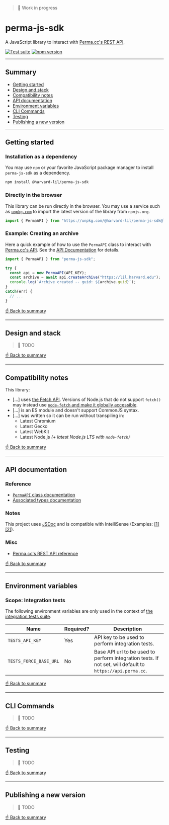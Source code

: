 > 🚧 Work in progress

# perma-js-sdk
A JavaScript library to interact with [Perma.cc's REST API](https://perma.cc/docs/developer).

[![Test suite](https://github.com/harvard-lil/perma-js-sdk/actions/workflows/run-tests-on-pr.yml/badge.svg?branch=develop)](https://github.com/harvard-lil/perma-js-sdk/actions/workflows/run-tests-on-pr.yml) [![npm version](https://badge.fury.io/js/@harvard-lil%2Fperma-js-sdk.svg)](https://badge.fury.io/js/@harvard-lil%2Fperma-js-sdk)

---

## Summary

- [Getting started](#getting-started)
- [Design and stack](#design-and-stack)
- [Compatibility notes](#compatibility-notes)
- [API documentation](#api-documentation)
- [Environment variables](#environment-variables)
- [CLI Commands](#cli-commands)
- [Testing](#testing)
- [Publishing a new version](#publishing-a-new-version)

---

## Getting started

### Installation as a dependency
You may use `npm` or your favorite JavaScript package manager to install `perma-js-sdk` as a dependency.

```bash
npm install @harvard-lil/perma-js-sdk
```

### Directly in the browser
This library can be run directly in the browser. 
You may use a service such as [`unpkg.com`](https://unpkg.com) to import the latest version of the library from `npmjs.org`. 

```javascript
import { PermaAPI } from "https://unpkg.com/@harvard-lil/perma-js-sdk@latest/index.js";
```

### Example: Creating an archive
Here a quick example of how to use the `PermaAPI` class to interact with [Perma.cc's API](https://perma.cc). 
See the [API Documentation](#api-documentation) for details.

```javascript
import { PermaAPI } from "perma-js-sdk";

try {
  const api = new PermaAPI(API_KEY);
  const archive = await api.createArchive("https://lil.harvard.edu");
  console.log(`Archive created -- guid: ${archive.guid}`);
}
catch(err) {
  // ...
}
```

[☝️ Back to summary](#summary)

---

## Design and stack

> 🚧 TODO

[☝️ Back to summary](#summary)

---

## Compatibility notes
This library:
- [...] uses [the Fetch API](https://developer.mozilla.org/en-US/docs/Web/API/Fetch_API/Using_Fetch). Versions of Node.js that do not support `fetch()` may instead use [`node-fetch` and make it globally accessible](https://github.com/node-fetch/node-fetch#providing-global-access).
- [...] is an ES module and doesn't support CommonJS syntax.
- [...] was written so it can be run without transpiling in:
  - Latest Chromium
  - Latest Gecko
  - Latest WebKit
  - Latest Node.js _(+ latest Node.js LTS with `node-fetch`)_

[☝️ Back to summary](#summary)

---

## API documentation

### Reference
- [`PermaAPI` class documentation](/doc/index.md)
- [Associated types documentation](/doc/types.md)

### Notes
This project uses [JSDoc](https://jsdoc.app/) and is compatible with IntelliSense (Examples: [[1]](https://user-images.githubusercontent.com/625889/177423585-f92c491e-d98c-4476-8250-544d535b6ecc.png) [[2]](https://user-images.githubusercontent.com/625889/177424359-23906796-1c62-418e-996a-f0265c1f6be6.png)). 

### Misc
- [Perma.cc's REST API reference](https://perma.cc/docs/developer)

[☝️ Back to summary](#summary)

---

## Environment variables

### Scope: Integration tests
The following environment variables are only used in the context of [the integration tests suite](#testing).

| Name | Required? | Description |
| --- | --- | --- |
| `TESTS_API_KEY` | Yes | API key to be used to perform integration tests. |
| `TESTS_FORCE_BASE_URL` | No | Base API url to be used to perform integration tests. If not set, will default to `https://api.perma.cc`. |  

[☝️ Back to summary](#summary)

---

## CLI Commands

> 🚧 TODO

[☝️ Back to summary](#summary)

---

## Testing

> 🚧 TODO

[☝️ Back to summary](#summary)

---

## Publishing a new version

> 🚧 TODO

[☝️ Back to summary](#summary)
